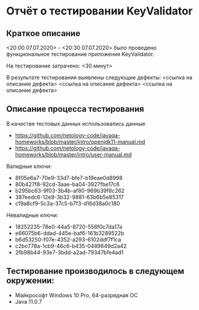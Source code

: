 # Отчёт о тестировании KeyValidator

## Краткое описание

<20:00 07.07.2020> - <20:30 07.07.2020> было проведено функциональное
тестирование приложения KeyValidator.

На тестирование затрачено: <30 минут>

В результате тестирования выявлены следующие дефекты:
<ссылка на описание дефекта>
<ссылка на описание дефекта>
<ссылка на описание дефекта>

## Описание процесса тестирования

В качестве тестовых данных использовались данные 
* <https://github.com/netology-code/javaqa-homeworks/blob/master/intro/openjdk11-manual.md> 
* <https://github.com/netology-code/javaqa-homeworks/blob/master/intro/user-manual.md>

Валидные ключи:
* 8f05e6a7-70e9-33d7-bfe7-b19eae0d8998
* 80b427f8-92cd-3aae-ba04-3927fbe17c6
* b295bc63-9f03-3b4b-af80-969b39f8c262
* 387eedc6-12e9-3b32-9881-63b6b5e85317
* c19a8cf9-5c3a-37c5-b7f3-d16d38a0c180

Невалидные ключи:
* 18252235-78e0-44a5-8720-556f0c7da17a
* e66075b6-ddad-445e-baf6-161b3289522b
* b6d53250-f07e-4352-a293-6102ddf7f1ca
* c2bc778a-1cb9-46c6-b435-0489649d2a42
* 2fb98b44-93e7-3bdd-a2ad-79347bfe4ad1

## Тестирование производилось в следующем окружении:

* Майкрософт Windows 10 Pro, 64-разрядная ОС
* Java 11.0.7